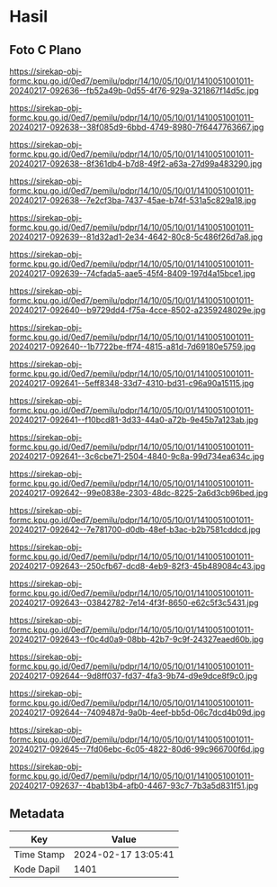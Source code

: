 # Hasil

## Foto C Plano

https://sirekap-obj-formc.kpu.go.id/0ed7/pemilu/pdpr/14/10/05/10/01/1410051001011-20240217-092636--fb52a49b-0d55-4f76-929a-321867f14d5c.jpg

https://sirekap-obj-formc.kpu.go.id/0ed7/pemilu/pdpr/14/10/05/10/01/1410051001011-20240217-092638--38f085d9-6bbd-4749-8980-7f6447763667.jpg

https://sirekap-obj-formc.kpu.go.id/0ed7/pemilu/pdpr/14/10/05/10/01/1410051001011-20240217-092638--8f361db4-b7d8-49f2-a63a-27d99a483290.jpg

https://sirekap-obj-formc.kpu.go.id/0ed7/pemilu/pdpr/14/10/05/10/01/1410051001011-20240217-092638--7e2cf3ba-7437-45ae-b74f-531a5c829a18.jpg

https://sirekap-obj-formc.kpu.go.id/0ed7/pemilu/pdpr/14/10/05/10/01/1410051001011-20240217-092639--81d32ad1-2e34-4642-80c8-5c486f26d7a8.jpg

https://sirekap-obj-formc.kpu.go.id/0ed7/pemilu/pdpr/14/10/05/10/01/1410051001011-20240217-092639--74cfada5-aae5-45f4-8409-197d4a15bce1.jpg

https://sirekap-obj-formc.kpu.go.id/0ed7/pemilu/pdpr/14/10/05/10/01/1410051001011-20240217-092640--b9729dd4-f75a-4cce-8502-a2359248029e.jpg

https://sirekap-obj-formc.kpu.go.id/0ed7/pemilu/pdpr/14/10/05/10/01/1410051001011-20240217-092640--1b7722be-ff74-4815-a81d-7d69180e5759.jpg

https://sirekap-obj-formc.kpu.go.id/0ed7/pemilu/pdpr/14/10/05/10/01/1410051001011-20240217-092641--5eff8348-33d7-4310-bd31-c96a90a15115.jpg

https://sirekap-obj-formc.kpu.go.id/0ed7/pemilu/pdpr/14/10/05/10/01/1410051001011-20240217-092641--f10bcd81-3d33-44a0-a72b-9e45b7a123ab.jpg

https://sirekap-obj-formc.kpu.go.id/0ed7/pemilu/pdpr/14/10/05/10/01/1410051001011-20240217-092641--3c6cbe71-2504-4840-9c8a-99d734ea634c.jpg

https://sirekap-obj-formc.kpu.go.id/0ed7/pemilu/pdpr/14/10/05/10/01/1410051001011-20240217-092642--99e0838e-2303-48dc-8225-2a6d3cb96bed.jpg

https://sirekap-obj-formc.kpu.go.id/0ed7/pemilu/pdpr/14/10/05/10/01/1410051001011-20240217-092642--7e781700-d0db-48ef-b3ac-b2b7581cddcd.jpg

https://sirekap-obj-formc.kpu.go.id/0ed7/pemilu/pdpr/14/10/05/10/01/1410051001011-20240217-092643--250cfb67-dcd8-4eb9-82f3-45b489084c43.jpg

https://sirekap-obj-formc.kpu.go.id/0ed7/pemilu/pdpr/14/10/05/10/01/1410051001011-20240217-092643--03842782-7e14-4f3f-8650-e62c5f3c5431.jpg

https://sirekap-obj-formc.kpu.go.id/0ed7/pemilu/pdpr/14/10/05/10/01/1410051001011-20240217-092643--f0c4d0a9-08bb-42b7-9c9f-24327eaed60b.jpg

https://sirekap-obj-formc.kpu.go.id/0ed7/pemilu/pdpr/14/10/05/10/01/1410051001011-20240217-092644--9d8ff037-fd37-4fa3-9b74-d9e9dce8f9c0.jpg

https://sirekap-obj-formc.kpu.go.id/0ed7/pemilu/pdpr/14/10/05/10/01/1410051001011-20240217-092644--7409487d-9a0b-4eef-bb5d-06c7dcd4b09d.jpg

https://sirekap-obj-formc.kpu.go.id/0ed7/pemilu/pdpr/14/10/05/10/01/1410051001011-20240217-092645--7fd06ebc-6c05-4822-80d6-99c966700f6d.jpg

https://sirekap-obj-formc.kpu.go.id/0ed7/pemilu/pdpr/14/10/05/10/01/1410051001011-20240217-092637--4bab13b4-afb0-4467-93c7-7b3a5d831f51.jpg


## Metadata

| Key        | Value               |
| ---------- | ------------------- |
| Time Stamp | 2024-02-17 13:05:41 |
| Kode Dapil | 1401                |



